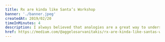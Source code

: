 ```yaml
---
title: Rx are kinda like Santa’s Workshop
banner: './banner.jpeg'
createdAt: 2019/02/20
timeInMinutes: 4
description: I always believed that analogies are a great way to understand something. Whenever I was trying to actually get my head around a certain concept, I was always trying to find the right analogy for it. Well guess what happened...
href: https://medium.com/@aggelosarvanitakis/rx-are-kinda-like-santas-workshop-6e0ad389578e
---
```

